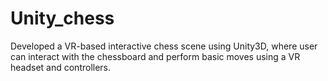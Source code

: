 # Unity_chess
Developed a VR-based interactive chess scene using Unity3D, where user can interact with the chessboard and perform basic moves using a VR headset and controllers.
